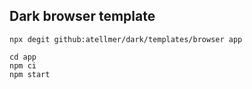 ## Dark browser template

```
npx degit github:atellmer/dark/templates/browser app
```

```
cd app
npm ci
npm start
```